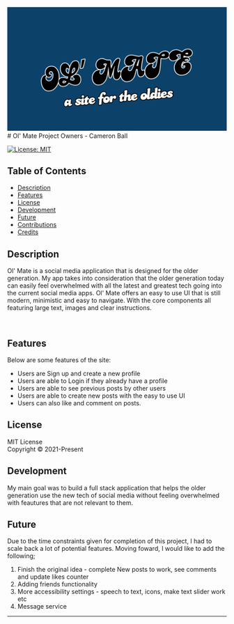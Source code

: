 <img src="./client/src/Assets/logo.png">
# Ol' Mate
Project Owners - Cameron Ball

<br>

[![License: MIT](https://img.shields.io/badge/License-MIT-yellow.svg)](https://choosealicense.com/licenses/mit/)

## Table of Contents
* [Description](#Description)
* [Features](#Features)
* [License](#License)
* [Development](#Development)
* [Future](#Future)
* [Contributions](#Contributions)
* [Credits](#Credits)

## Description
Ol' Mate is a social media application that is designed for the older generation. My app takes into consideration that the older generation today can easily feel overwhelmed with all the latest and greatest tech going into the current social media apps. Ol' Mate offers an easy to use UI that is still modern, minimistic and easy to navigate. With the core components all featuring large text, images and clear instructions.

<br>

## Features
Below are some features of the site:
- Users are Sign up and create a new profile
- Users are able to Login if they already have a profile
- Users are able to see previous posts by other users 
- Users are able to create new posts with the easy to use UI
- Users can also like and comment on posts.

## License
MIT License
<br>
Copyright © 2021-Present 
<br>

## Development
My main goal was to build a full stack application that helps the older generation use the new tech of social media without feeling overwhelmed with feautures that are
not relevant to them.
<br>


## Future
Due to the time constraints given for completion of this project, I had to scale back a lot of potential features. Moving foward, I would like to add the following;

1. Finish the original idea - complete New posts to work, see comments and update likes counter
2. Adding friends functionality
3. More accessibility settings - speech to text, icons, make text slider work etc
4. Message service
****

